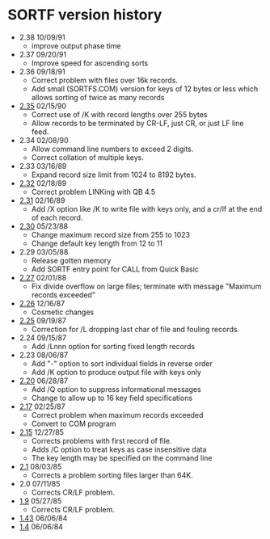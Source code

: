 # SORTF version history

- 2.38 10/09/91
  - improve output phase time
- 2.37 09/20/91
  - Improve speed for ascending sorts
- 2.36 09/18/91
  - Correct problem with files over 16k records.
  - Add small (SORTFS.COM) version for keys of 12 bytes or less which allows sorting of twice as many records
- [2.35](2.35) 02/15/90
  - Correct use of /K with record lengths over 255 bytes
  - Allow records to be terminated by CR-LF, just CR, or just LF line feed.
- 2.34 02/08/90
  - Allow command line numbers to exceed 2 digits.
  - Correct collation of multiple keys.
- 2.33 03/16/89
  - Expand record size limit from 1024 to 8192 bytes.
- [2.32](2.32) 02/18/89
  - Correct problem LINKing with QB 4.5
- [2.31](2.31) 02/16/89
  - Add /X option like /K to write file with keys only, and a cr/lf at the end of each record.
- [2.30](2.30) 05/23/88
  - Change maximum record size from 255 to 1023
  - Change default key length from 12 to 11
- 2.29 03/05/88
  - Release gotten memory
  - Add SORTF entry point for CALL from Quick Basic
- [2.27](2.27) 02/01/88
  - Fix divide overflow on large files; terminate with message "Maximum records exceeded"
- [2.26](2.26) 12/16/87
  - Cosmetic changes
- [2.25](2.25) 09/19/87
  - Correction for /L dropping last char of file and fouling records.
- 2.24 09/15/87
  - Add /Lnnn option for sorting fixed length records
- 2.23 08/06/87
  -  Add "-" option to sort individual fields in reverse order
  - Add /K option to produce output file with keys only
- [2.20](2.20) 06/28/87
  - Add /Q option to suppress informational messages
  - Change to allow up to 16 key field specifications
- [2.17](2.17) 02/25/87
  - Correct problem when maximum records exceeded
  - Convert to COM program
- [2.15](2.15) 12/27/85
  - Corrects problems with first record of file.
  - Adds /C option to treat keys as case insensitive data
  - The key length may be specified on the command line
- [2.1](2.1) 08/03/85
  - Corrects a problem sorting files larger than 64K.
- 2.0 07/11/85
  - Corrects CR/LF problem.
- [1.9](1.9) 05/27/85
  - Corrects CR/LF problem.
- [1.43](1.43) 06/06/84
- [1.4](1.4) 06/06/84
